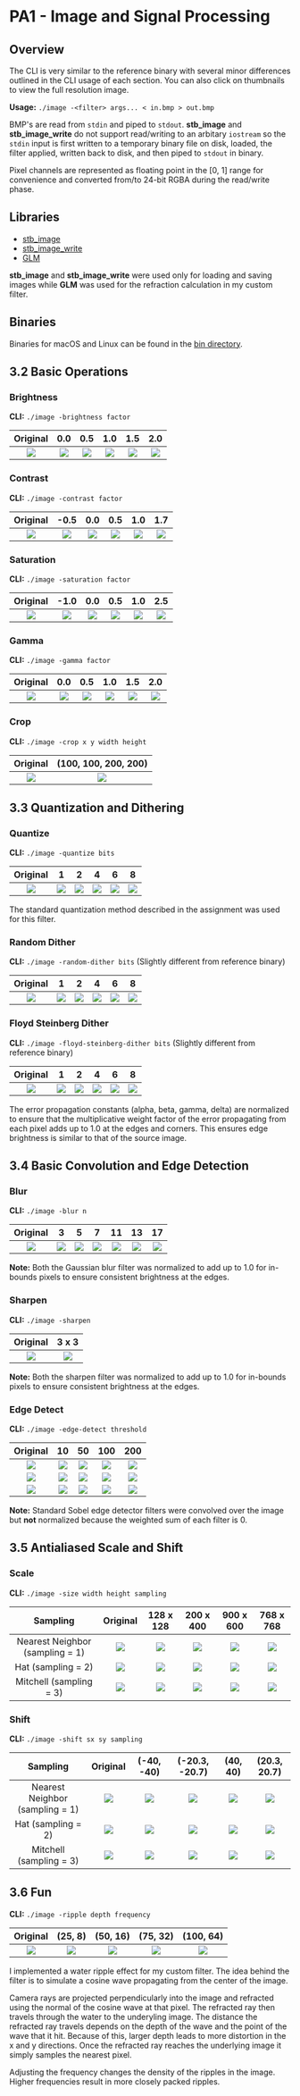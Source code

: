 # PA1 - Image and Signal Processing

## Overview

The CLI is very similar to the reference binary with several minor differences
outlined in the CLI usage of each section. You can also click on thumbnails to
view the full resolution image.

**Usage:** `./image -<filter> args... < in.bmp > out.bmp`

BMP's are read from `stdin` and piped to `stdout`. **stb\_image** and
**stb\_image\_write** do not support read/writing to an arbitary `iostream` so
the `stdin` input is first written to a temporary binary file on disk, loaded,
the filter applied, written back to disk, and then piped to `stdout` in binary.

Pixel channels are represented as floating point in the [0, 1] range for
convenience and converted from/to 24-bit RGBA during the read/write phase.

## Libraries

- [stb\_image](https://github.com/nothings/stb)
- [stb\_image\_write](https://github.com/nothings/stb)
- [GLM](https://github.com/g-truc/glm)

**stb\_image** and **stb\_image\_write** were used only for loading and saving
images while **GLM** was used for the refraction calculation in my custom
filter.

## Binaries

Binaries for macOS and Linux can be found in the [bin directory](bin).

## 3.2 Basic Operations

### Brightness

**CLI:** `./image -brightness factor`

| Original | 0.0 | 0.5 | 1.0 | 1.5 | 2.0 |
|:---:|:---:|:---:|:---:|:---:|:---:|
|![](${s3}/flower.bmp)|![](${s3}/brightness_0.0.bmp)|![](${s3}/brightness_0.5.bmp)|![](${s3}/brightness_1.0.bmp)|![](${s3}/brightness_1.5.bmp)|![](${s3}/brightness_2.0.bmp)|

### Contrast

**CLI:** `./image -contrast factor`

| Original | -0.5 | 0.0 | 0.5 | 1.0 | 1.7 |
|:---:|:---:|:---:|:---:|:---:|:---:|
|![](${s3}/flower.bmp)|![](${s3}/contrast_-0.5.bmp)|![](${s3}/contrast_0.0.bmp)|![](${s3}/contrast_0.5.bmp)|![](${s3}/contrast_1.0.bmp)|![](${s3}/contrast_1.7.bmp)|

### Saturation

**CLI:** `./image -saturation factor`

| Original | -1.0 | 0.0 | 0.5 | 1.0 | 2.5 |
|:---:|:---:|:---:|:---:|:---:|:---:|
|![](${s3}/flower.bmp)|![](${s3}/saturation_-1.0.bmp)|![](${s3}/saturation_0.0.bmp)|![](${s3}/saturation_0.5.bmp)|![](${s3}/saturation_1.0.bmp)|![](${s3}/saturation_2.5.bmp)|

### Gamma

**CLI:** `./image -gamma factor`

| Original | 0.0 | 0.5 | 1.0 | 1.5 | 2.0 |
|:---:|:---:|:---:|:---:|:---:|:---:|
|![](${s3}/flower.bmp)|![](${s3}/gamma_0.0.bmp)|![](${s3}/gamma_0.5.bmp)|![](${s3}/gamma_1.0.bmp)|![](${s3}/gamma_1.5.bmp)|![](${s3}/gamma_2.0.bmp)|

### Crop

**CLI:** `./image -crop x y width height`

| Original | (100, 100, 200, 200) |
|:---:|:---:|
|![](${s3}/flower.bmp)|![](${s3}/crop.bmp)|

## 3.3 Quantization and Dithering

### Quantize

**CLI:** `./image -quantize bits`

| Original | 1 | 2 | 4 | 6 | 8 |
|:---:|:---:|:---:|:---:|:---:|:---:|
|![](${s3}/flower.bmp)|![](${s3}/quantize_1.bmp)|![](${s3}/quantize_2.bmp)|![](${s3}/quantize_4.bmp)|![](${s3}/quantize_6.bmp)|![](${s3}/quantize_8.bmp)|

The standard quantization method described in the assignment was used for this
filter.

### Random Dither

**CLI:** `./image -random-dither bits` (Slightly different from reference
binary)

| Original | 1 | 2 | 4 | 6 | 8 |
|:---:|:---:|:---:|:---:|:---:|:---:|
|![](${s3}/flower.bmp)|![](${s3}/random_dither_1.bmp)|![](${s3}/random_dither_2.bmp)|![](${s3}/random_dither_4.bmp)|![](${s3}/random_dither_6.bmp)|![](${s3}/random_dither_8.bmp)|

### Floyd Steinberg Dither

**CLI:** `./image -floyd-steinberg-dither bits` (Slightly different from
reference binary)

| Original | 1 | 2 | 4 | 6 | 8 |
|:---:|:---:|:---:|:---:|:---:|:---:|
|![](${s3}/flower.bmp)|![](${s3}/fsd_1.bmp)|![](${s3}/fsd_2.bmp)|![](${s3}/fsd_4.bmp)|![](${s3}/fsd_6.bmp)|![](${s3}/fsd_8.bmp)|

The error propagation constants (alpha, beta, gamma, delta) are normalized to
ensure that the multiplicative weight factor of the error propagating from each
pixel adds up to 1.0 at the edges and corners. This ensures edge brightness is
similar to that of the source image.

## 3.4 Basic Convolution and Edge Detection

### Blur

**CLI:** `./image -blur n`

| Original | 3 | 5 | 7 | 11 | 13 | 17 |
|:---:|:---:|:---:|:---:|:---:|:---:|:---:|
|![](${s3}/flower.bmp)|![](${s3}/blur_3.bmp)|![](${s3}/blur_5.bmp)|![](${s3}/blur_7.bmp)|![](${s3}/blur_11.bmp)|![](${s3}/blur_13.bmp)|![](${s3}/blur_19.bmp)|

**Note:** Both the Gaussian blur filter was normalized to add up to 1.0 for
in-bounds pixels to ensure consistent brightness at the edges.

### Sharpen

**CLI:** `./image -sharpen`

| Original | 3 x 3 |
|:---:|:---:|
|![](${s3}/flower.bmp)|![](${s3}/sharpen.bmp)|

**Note:** Both the sharpen filter was normalized to add up to 1.0 for in-bounds
pixels to ensure consistent brightness at the edges.

### Edge Detect

**CLI:** `./image -edge-detect threshold`

| Original | 10 | 50 | 100 | 200 |
|:---:|:---:|:---:|:---:|:---:|
|![](${s3}/flower.bmp)|![](${s3}/edge_detect_flower_10.bmp)|![](${s3}/edge_detect_flower_50.bmp)|![](${s3}/edge_detect_flower_100.bmp)|![](${s3}/edge_detect_flower_200.bmp)|
|![](${s3}/checkerboard.bmp)|![](${s3}/edge_detect_checker_10.bmp)|![](${s3}/edge_detect_checker_50.bmp)|![](${s3}/edge_detect_checker_100.bmp)|![](${s3}/edge_detect_checker_200.bmp)|
|![](${s3}/wave.bmp)|![](${s3}/edge_detect_wave_10.bmp)|![](${s3}/edge_detect_wave_50.bmp)|![](${s3}/edge_detect_wave_100.bmp)|![](${s3}/edge_detect_wave_200.bmp)|

**Note:** Standard Sobel edge detector filters were convolved over the image
but **not** normalized because the weighted sum of each filter is 0.

## 3.5 Antialiased Scale and Shift

### Scale

**CLI:** `./image -size width height sampling`

| Sampling | Original | 128 x 128 | 200 x 400 | 900 x 600 | 768 x 768 |
|:---:|:---:|:---:|:---:|:---:|:---:|
| Nearest Neighbor (sampling = 1) |![](${s3}/checkerboard.bmp)|![](${s3}/scale-128-128-nn.bmp)|![](${s3}/scale-200-400-nn.bmp)|![](${s3}/scale-900-600-nn.bmp)|![](${s3}/scale-768-768-nn.bmp)|
| Hat (sampling = 2) |![](${s3}/checkerboard.bmp)|![](${s3}/scale-128-128-hat.bmp)|![](${s3}/scale-200-400-hat.bmp)|![](${s3}/scale-900-600-hat.bmp)|![](${s3}/scale-768-768-hat.bmp)|
| Mitchell (sampling = 3) |![](${s3}/checkerboard.bmp)|![](${s3}/scale-128-128-mitchell.bmp)|![](${s3}/scale-200-400-mitchell.bmp)|![](${s3}/scale-900-600-mitchell.bmp)|![](${s3}/scale-768-768-mitchell.bmp)|

### Shift

**CLI:** `./image -shift sx sy sampling`

| Sampling | Original | (-40, -40) | (-20.3, -20.7) | (40, 40) | (20.3, 20.7) |
|:---:|:---:|:---:|:---:|:---:|:---:|
| Nearest Neighbor (sampling = 1) |![](${s3}/checkerboard.bmp)|![](${s3}/shift--40--40-nn.bmp)|![](${s3}/shift--20.3--20.7-nn.bmp)|![](${s3}/shift-40-40-nn.bmp)|![](${s3}/shift-20.3-20.7-nn.bmp)|
| Hat (sampling = 2) |![](${s3}/checkerboard.bmp)|![](${s3}/shift--40--40-hat.bmp)|![](${s3}/shift--20.3--20.7-hat.bmp)|![](${s3}/shift-40-40-hat.bmp)|![](${s3}/shift-20.3-20.7-hat.bmp)|
| Mitchell (sampling = 3) |![](${s3}/checkerboard.bmp)|![](${s3}/shift--40--40-mitchell.bmp)|![](${s3}/shift--20.3--20.7-mitchell.bmp)|![](${s3}/shift-40-40-mitchell.bmp)|![](${s3}/shift-20.3-20.7-mitchell.bmp)|

## 3.6 Fun

**CLI:** `./image -ripple depth frequency`

| Original | (25, 8) | (50, 16) | (75, 32) | (100, 64) |
|:---:|:---:|:---:|:---:|:---:|
|![](${s3}/flower.bmp)|![](${s3}/ripple-25-8.bmp)|![](${s3}/ripple-50-16.bmp)|![](${s3}/ripple-75-32.bmp)|![](${s3}/ripple-100-64.bmp)|

I implemented a water ripple effect for my custom filter. The idea behind the
filter is to simulate a cosine wave propagating from the center of the image.

Camera rays are projected perpendicularly into the image and refracted using
the normal of the cosine wave at that pixel. The refracted ray then travels
through the water to the underyling image. The distance the refracted ray
travels depends on the depth of the wave and the point of the wave that it hit.
Because of this, larger depth leads to more distortion in the x and y
directions. Once the refracted ray reaches the underlying image it simply
samples the nearest pixel.

Adjusting the frequency changes the density of the ripples in the image. Higher
frequencies result in more closely packed ripples.

